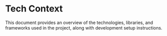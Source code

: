 # Tech Context

This document provides an overview of the technologies, libraries, and frameworks used in the project, along with development setup instructions. 
